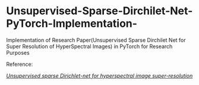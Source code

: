 # Unsupervised-Sparse-Dirchilet-Net-PyTorch-Implementation-
<p>Implementation of Research Paper(Unsupervised Sparse Dirchilet Net for Super Resolution of HyperSpectral Images) in PyTorch for Research Purposes</p>
<p>Reference:</p>
<cite>
<a href = https://arxiv.org/abs/1804.05042>
  Unsupervised sparse Dirichlet-net for hyperspectral image super-resolution</a>
</cite>
